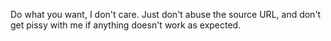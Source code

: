 Do what you want, I don't care. Just don't abuse the source URL, and don't get pissy with me if anything doesn't work as expected.
